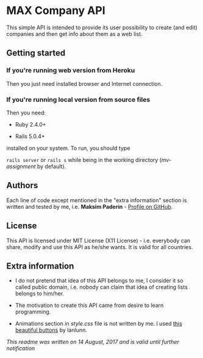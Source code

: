# MAX Company API

This simple API is intended to provide its user possibility to create (and edit) companies and then get info about them as a web list.

## Getting started

### If you're running web version from Heroku

Then you just need installed browser and Internet connection.

### If you're running local version from source files

Then you need:

* Ruby 2.4.0+

* Rails 5.0.4+

installed on your system. To run, you should type

`rails server`
or
`rails s` while being in the working directory (*mv-assignment* by default).

## Authors

Each line of code except mentioned in the "extra information" section is written and tested by me, i.e. **Maksim Paderin** - [Profile on GitHub](https://github.com/makspaderin/).

## License

This API is licensed under MIT License (X11 License) - i.e. everybody can share, modify and use this API as he/she wants. It is valid for all countries.

## Extra information

* I do not pretend that idea of this API belongs to me, I consider it so called public domain, i.e. nobody can claim that idea of creating lists belongs to him/her.

* The motivation to create this API came from desire to learn programming.

* Animations section in *style.css* file is not written by me. I used [this beautiful buttons](http://ianlunn.github.io/Hover/) by Ianlunn.

*This readme was written on 14 August, 2017 and is valid until further notification*
